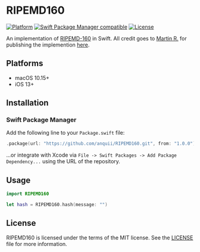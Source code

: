 # RIPEMD160

[![Platform](https://img.shields.io/badge/Platforms-macOS%20%7C%20iOS-blue)](#platforms)
[![Swift Package Manager compatible](https://img.shields.io/badge/SPM-compatible-orange)](#swift-package-manager)
[![License](https://img.shields.io/badge/license-MIT-green.svg)](https://github.com/anquii/BIP32/blob/main/LICENSE)

An implementation of [RIPEMD-160](https://homes.esat.kuleuven.be/~bosselae/ripemd160.html) in Swift. All credit goes to [Martin R.](https://stackoverflow.com/users/1187415/martin-r) for publishing the implemention [here](https://stackoverflow.com/questions/43091858/swift-hash-a-string-using-hash-hmac-with-ripemd160/43193583#43193583).  

## Platforms
- macOS 10.15+
- iOS 13+

## Installation

### Swift Package Manager

Add the following line to your `Package.swift` file:
```swift
.package(url: "https://github.com/anquii/RIPEMD160.git", from: "1.0.0")
```
...or integrate with Xcode via `File -> Swift Packages -> Add Package Dependency...` using the URL of the repository.

## Usage

```swift
import RIPEMD160

let hash = RIPEMD160.hash(message: "")
```

## License

RIPEMD160 is licensed under the terms of the MIT license. See the [LICENSE](LICENSE) file for more information.
